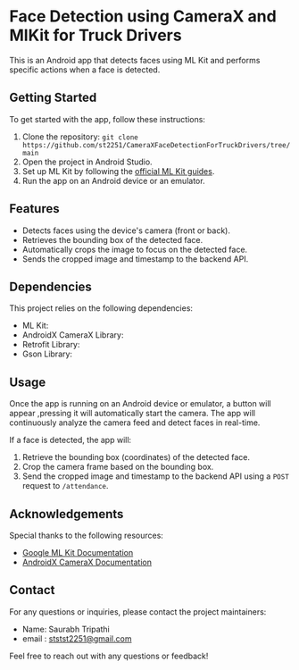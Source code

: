 # Face Detection using CameraX and MlKit for Truck Drivers
This is an Android app that detects faces using ML Kit and performs specific actions when a face is detected.

## Getting Started

To get started with the app, follow these instructions:

1. Clone the repository: `git clone https://github.com/st2251/CameraXFaceDetectionForTruckDrivers/tree/main`
2. Open the project in Android Studio.
3. Set up ML Kit by following the [official ML Kit guides](https://developers.google.com/ml-kit/guides).
4. Run the app on an Android device or an emulator.

## Features

- Detects faces using the device's camera (front or back).
- Retrieves the bounding box of the detected face.
- Automatically crops the image to focus on the detected face.
- Sends the cropped image and timestamp to the backend API.

## Dependencies

This project relies on the following dependencies:

- ML Kit: 
- AndroidX CameraX Library: 
- Retrofit Library:
- Gson Library: 


## Usage

Once the app is running on an Android device or emulator, a button will appear ,pressing it will automatically start the camera. The app will continuously analyze the camera feed and detect faces in real-time.

If a face is detected, the app will:

1. Retrieve the bounding box (coordinates) of the detected face.
2. Crop the camera frame based on the bounding box.
3. Send the cropped image and timestamp to the backend API using a `POST` request to `/attendance`.

## Acknowledgements

Special thanks to the following resources:

- [Google ML Kit Documentation](https://developers.google.com/ml-kit)
- [AndroidX CameraX Documentation](https://developer.android.com/training/camerax)

## Contact

For any questions or inquiries, please contact the project maintainers:

- Name: Saurabh Tripathi
- email : ststst2251@gmail.com

Feel free to reach out with any questions or feedback!
